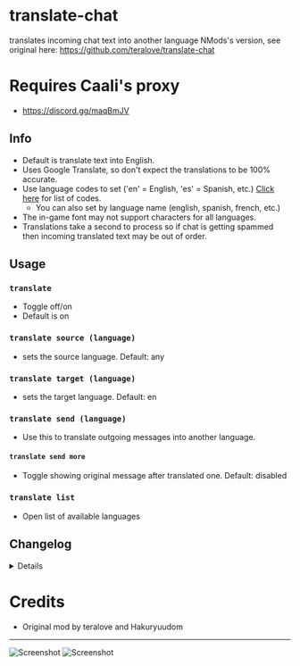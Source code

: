 # translate-chat
translates incoming chat text into another language
NMods's version, see original here: https://github.com/teralove/translate-chat

# Requires Caali's proxy
- https://discord.gg/maqBmJV

## Info
- Default is translate text into English.
- Uses Google Translate, so don't expect the translations to be 100% accurate.
- Use language codes to set ('en' = English, 'es' = Spanish, etc.) [Click here](https://pastebin.com/raw/fe0ZQynE) for list of codes.
  - You can also set by language name (english, spanish, french, etc.)
- The in-game font may not support characters for all languages.
- Translations take a second to process so if chat is getting spammed then incoming translated text may be out of order.

## Usage
### `translate`
- Toggle off/on
- Default is on

### `translate source (language)`
- sets the source language. Default: any

### `translate target (language)`
- sets the target language. Default: en

### `translate send (language)`
- Use this to translate outgoing messages into another language.

#### `translate send more`
- Toggle showing original message after translated one. Default: disabled

### `translate list`
- Open list of available languages

## Changelog
<details>

    1.6 (by NMods)
    - added transliteration (you can now translate yourself to for example Japanese and it will show in chat)
    - added ~40 languages
    - code changes
    - qol changes
    - config changes
    1.5 (by Haku)
    - Added Send Mode
    1.4 (by Haku)
    - Autoupdate + new commands
    1.3
    - Renamed dependencies folder into node_modules
    1.2
    - Fix: Whispers and private chat not working.
    1.1
    - included missing dependencies
    - removed trailing whitespaces which was causing unnecessary messages being received.
    1.0
    - initial release

</details>

# Credits
- Original mod by teralove and Hakuryuudom

---

![Screenshot](https://i.imgur.com/0PoWcTD.png)
![Screenshot](https://i.imgur.com/Sxm8Uy8.png)